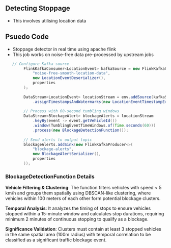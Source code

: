 ## Detecting Stoppage
* This involves utilising location data


## Psuedo Code
* Stoppage detector in real time using apache flink
* This job works on noise-free data pre-processed by upstream jobs

``` java
   // Configure Kafka source
        FlinkKafkaConsumer<LocationEvent> kafkaSource = new FlinkKafkaConsumer<>(
            "noise-free-smooth-location-data",
            new LocationEventDeserializer(),
            properties
        );
        
        DataStream<LocationEvent> locationStream = env.addSource(kafkaSource)
            .assignTimestampsAndWatermarks(new LocationEventTimestampExtractor());
        
        // Process with 60-second tumbling windows
        DataStream<BlockageAlert> blockageAlerts = locationStream
            .keyBy(event -> event.getVehicleId())
            .window(TumblingEventTimeWindows.of(Time.seconds(60)))
            .process(new BlockageDetectionFunction());
        
        // Send alerts to output topic
        blockageAlerts.addSink(new FlinkKafkaProducer<>(
            "blockage-alerts",
            new BlockageAlertSerializer(),
            properties
        ));
```
### BlockageDetectionFunction Details

**Vehicle Filtering & Clustering**: The function filters vehicles with speed < 5 km/h and groups them spatially using DBSCAN-like clustering, where vehicles within 100 meters of each other form potential blockage clusters.

**Temporal Analysis**: It analyzes the timing of stops to ensure vehicles stopped within a 15-minute window and calculates stop durations, requiring minimum 2 minutes of continuous stopping to qualify as a blockage.

**Significance Validation**: Clusters must contain at least 3 stopped vehicles in the same spatial area (100m radius) with temporal correlation to be classified as a significant traffic blockage event.
